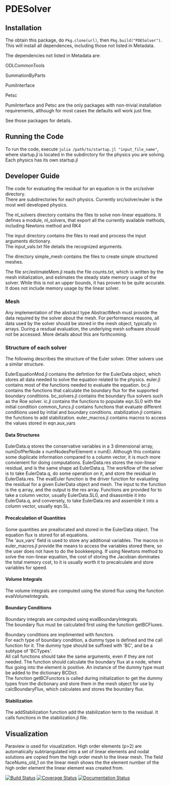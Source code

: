 # PDESolver
 
## Installation
The obtain this package, do `Pkg.clone(url)`, then `Pkg.build("PDESolver")`.  This will install all dependences, including those not listed in Metadata.

The dependencies not listed in Metadata are:

ODLCommonTools

SummationByParts

PumiInterface

Petsc

PumiInterface and Petsc are the only packages with non-trivial installation requirements, although for most cases the defaults will work just fine.

See those packages for details.

## Running the Code
To run the code, execute `julia /path/to/startup.jl "input_file_name"`, where startup.jl is located in the subdirctory for the physics you are solving.  Each physics has its own startup.jl


## Developer Guide
The code for evaluating the residual for an equation is in the src/solver directory.  
There are subdirectories for each physics.  Currently src/solver/euler is the most well developed physics.

The nl_solvers directory contains the files to solve non-linear equations.
It defines a module, nl_solvers, that export all the currently available methods, including Newtons method and RK4

The input directory contains the files to read and process the input arguments dictionary.  
The input_vals.txt file details the recognized arguments.

The directory simple_mesh contains the files to create simple structured meshes.

The file src/estimateMem.jl reads the file counts.txt, which is written by the mesh initialization, and estimates the steady state memory usage of the solver.
While this is not an upper bounds, it has proven to be quite accurate.  It does not include memory usage by the linear solver.

### Mesh
Any implementation of the abstract type AbstractMesh must provide the data required by the solver about the mesh.
For performance reasons, all data used by the solver should be stored in the mesh object, typically in arrays.  During a resdual evaluation, the underlying mesh software should not be accessed.
More details about this are forthcoming.


### Structure of each solver
The following describes the structure of the Euler solver.  Other solvers use a similar structure.

EulerEquationMod.jl contains the defintion for the EulerData object, which stores all data needed to solve the equation related to the physics.
euler.jl contains most of the functions needed to evaluate the equation.
bc.jl contains the functions that calculate the boundary flux for the supported boundary conditions.
bc_solvers.jl contains the boundary flux solvers such as the Roe solver.
ic.jl contains the functions to populate eqn.SL0 with the initial condition
common_funcs.jl contains functions that evaluate different conditions used by initial and boundary conditions.
stabilization.jl contains the functions to add stabilization.
euler_macros.jl contains macros to access the values stored in eqn.aux_vars


#### Data Structures
EulerData.q stores the conservative variables in a 3 dimensional array, numDofPerNode x numNodesPerElement x numEl.
Although this contains some duplicate information compared to a column vector, it is much more convienient for doing computations.
EulerData.res stores the non-linear residual, and is the same shape ad EulerData.q.
The workflow of the solver is to take EulerData.q, do some operation on it, and store the residual in EulerData.res.
The evalEuler function is the driver function for evaluating the residual for a given EulerData object and mesh.
The input to the function is the q array, and the output is the res array.
Functions are provided for to take a column vector, usually EulerData.SL0, and disassmble it into EulerData.q, and conversely, to take EulerData.res and assemble it into a column vector, usually eqn.SL.

#### Precalculation of Quantities
Some quantities are preallocated and stored in the EulerData object.
The equation flux is stored for all equations.  
The 'aux_vars' field is used to store any additional variables.
The macros in euler_macros.jl provide the means to access the variables stored there, so the user does not have to do the bookkeeping.
If using Newtons method to solve the non-linear equation, the cost of storing the Jacobian dominates the total memory cost, to it is usually worth it to precalculate and store variables for speed.


#### Volume Integrals
The volume integrals are computed using the stored flux using the function evalVolumeIntegrals.


#### Boundary Conditions
Boundary integrals are computed using evalBoundaryIntegrals.  
The boundary flux must be calculated first using the function getBCFluxes.

Boundary conditions are implimented with functors.  
For each type of boundary condition, a dummy type is defined and the call function for it.
The dummy type should be suffixed with 'BC', and be a subtype of 'BCTypes'.  
All call functions should take the same arguments, even if they are not needed.
The function should calculate the boundary flux at a node, where flux going into the element is positive.
An instance of the dummy type must be added  to the dictionary BCDict.  
The function getBCFunctors is called during initialization to get the dummy types from the dictionary and store
them in the mesh object for use by calcBoundaryFlux, which calculates and stores the boundary flux.

#### Stabilization 
The addStabilization function add the stabilization term to the residual.  It calls functions in the stabilization.jl file.




## Visualization
Paraview is used for visualization.  High order elements (p>2) are automatically
subtriangulated into a set of linear elements and nodal solutions are copied 
from the high order mesh to the linear mesh.  The field faceNums_old_1 on the 
linear mesh shows the the element number of the high order element the linear 
element was created from.

[![Build Status](https://travis-ci.org/OptimalDesignLab/PDESolver.jl.svg)](https://travis-ci.org/OptimalDesignLab/PDESolver.jl)
[![Coverage Status](https://coveralls.io/repos/OptimalDesignLab/PDESolver.jl/badge.png)](https://coveralls.io/r/OptimalDesignLab/PDESolver.jl)
[![Documentation Status](https://readthedocs.org/projects/pdesolverjl/badge/?version=latest)](https://readthedocs.org/projects/pdesolverjl/?badge=latest)
